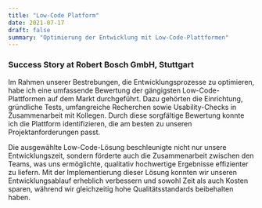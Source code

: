 ```yaml
---
title: "Low-Code Platform"
date: 2021-07-17
draft: false
summary: "Optimierung der Entwicklung mit Low-Code-Plattformen"
---
```

### Success Story at Robert Bosch GmbH, Stuttgart

Im Rahmen unserer Bestrebungen, die Entwicklungsprozesse zu optimieren, habe ich eine umfassende Bewertung der gängigsten Low-Code-Plattformen auf dem Markt durchgeführt. Dazu gehörten die Einrichtung, gründliche Tests, umfangreiche Recherchen sowie Usability-Checks in Zusammenarbeit mit Kollegen. Durch diese sorgfältige Bewertung konnte ich die Plattform identifizieren, die am besten zu unseren Projektanforderungen passt.

Die ausgewählte Low-Code-Lösung beschleunigte nicht nur unsere Entwicklungszeit, sondern förderte auch die Zusammenarbeit zwischen den Teams, was uns ermöglichte, qualitativ hochwertige Ergebnisse effizienter zu liefern. Mit der Implementierung dieser Lösung konnten wir unseren Entwicklungsablauf erheblich verbessern und sowohl Zeit als auch Kosten sparen, während wir gleichzeitig hohe Qualitätsstandards beibehalten haben.